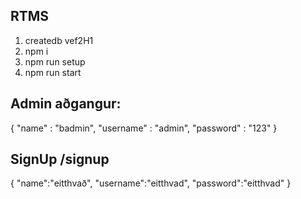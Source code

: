 ## RTMS

1. createdb vef2H1
2. npm i
3. npm run setup
4. npm run start

## Admin aðgangur:
{
    "name" : "badmin",
    "username" : "admin",
    "password" : "123"
}
## SignUp /signup
{
    "name":"eitthvað",
    "username":"eitthvad",
    "password":"eitthvad"
}